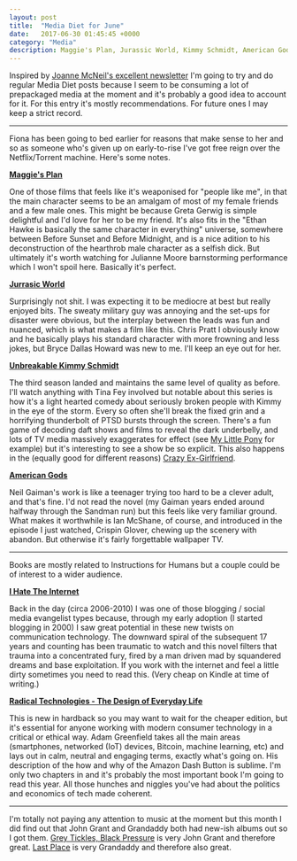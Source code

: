 ```yaml
---
layout: post
title:  "Media Diet for June"
date:   2017-06-30 01:45:45 +0000
category: "Media"
description: Maggie's Plan, Jurassic World, Kimmy Schmidt, American Gods, I Hate The Internet, Radical Technologies and some music.
---
```


Inspired by [Joanne McNeil's excellent newsletter](http://tinyletter.com/jomc/archive) I'm going to try and do regular Media Diet posts because I seem to be consuming a lot of prepackaged media at the moment and it's probably a good idea to account for it. For this entry it's mostly recommendations. For future ones I may keep a strict record. 

*****

Fiona has been going to bed earlier for reasons that make sense to her and so as someone who's given up on early-to-rise I've got free reign over the Netflix/Torrent machine. Here's some notes. 

**[Maggie's Plan](https://en.wikipedia.org/wiki/Maggie%27s_Plan)**

One of those films that feels like it's weaponised for "people like me", in that the main character seems to be an amalgam of most of my female friends and a few male ones. This might be because Greta Gerwig is simple delightful and I'd love for her to be my friend. It's also fits in the "Ethan Hawke is basically the same character in everything" universe, somewhere between Before Sunset and Before Midnight, and is a nice adition to his deconstruction of the hearthrob male character as a selfish dick. But ultimately it's worth watching for Julianne Moore barnstorming performance which I won't spoil here. Basically it's perfect. 

**[Jurrasic World](https://en.wikipedia.org/wiki/Jurassic_World)**

Surprisingly not shit. I was expecting it to be mediocre at best but really enjoyed bits. The sweaty military guy was annoying and the set-ups for disaster were obvious, but the interplay between the leads was fun and nuanced, which is what makes a film like this. Chris Pratt I obviously know and he basically plays his standard character with more frowning and less jokes, but Bryce Dallas Howard was new to me. I'll keep an eye out for her. 

**[Unbreakable Kimmy Schmidt](https://en.wikipedia.org/wiki/Unbreakable_Kimmy_Schmidt)**

The third season landed and maintains the same level of quality as before. I'll watch anything with Tina Fey involved but notable about this series is how it's a light hearted comedy about seriously broken people with Kimmy in the eye of the storm. Every so often she'll break the fixed grin and a horrifying thunderbolt of PTSD bursts through the screen. There's a fun game of decoding daft shows and films to reveal the dark underbelly, and lots of TV media massively exaggerates for effect (see [My Little Pony](https://www.reddit.com/r/mylittlepony/comments/h12nm/pony_personality_disorders/) for example) but it's interesting to see a show be so explicit. This also happens in the (equally good for different reasons) [Crazy Ex-Girlfriend](https://en.wikipedia.org/wiki/Crazy_Ex-Girlfriend_(TV_series)). 

**[American Gods](https://en.wikipedia.org/wiki/American_Gods)**

Neil Gaiman's work is like a teenager trying too hard to be a clever adult, and that's fine. I'd not read the novel (my Gaiman years ended around halfway through the Sandman run) but this feels like very familiar ground. What makes it worthwhile is Ian McShane, of course, and introduced in the episode I just watched, Crispin Glover, chewing up the scenery with abandon. But otherwise it's fairly forgettable wallpaper TV. 

*****

Books are mostly related to Instructions for Humans but a couple could be of interest to a wider audience. 

**[I Hate The Internet](http://amzn.to/2sXcvSH)**

Back in the day (circa 2006-2010) I was one of those blogging / social media evangelist types because, through my early adoption (I started blogging in 2000) I saw great potential in these new twists on communication technology. The downward spiral of the subsequent 17 years and counting has been traumatic to watch and this novel filters that trauma into a concentrated fury, fired by a man driven mad by squandered dreams and base exploitation. If you work with the internet and feel a little dirty sometimes you need to read this. (Very cheap on Kindle at time of writing.) 

**[Radical Technologies - The Design of Everyday Life](http://amzn.to/2upiM7r)**

This is new in hardback so you may want to wait for the cheaper edition, but it's essential for anyone working with modern consumer technology in a critical or ethical way. Adam Greenfield takes all the main areas (smartphones, networked (IoT) devices, Bitcoin, machine learning, etc) and lays out in calm, neutral and engaging terms, exactly what's going on. His description of the how and why of the Amazon Dash Button is sublime. I'm only two chapters in and it's probably the most important book I'm going to read this year. All those hunches and niggles you've had about the politics and economics of tech made coherent. 

*****

I'm totally not paying any attention to music at the moment but this month I did find out that John Grant and Grandaddy both had new-ish albums out so I got them. [Grey Tickles, Black Pressure](https://en.wikipedia.org/wiki/Grey_Tickles,_Black_Pressure) is very John Grant and therefore great. [Last Place](https://en.wikipedia.org/wiki/Last_Place_(album)) is very Grandaddy and therefore also great. 